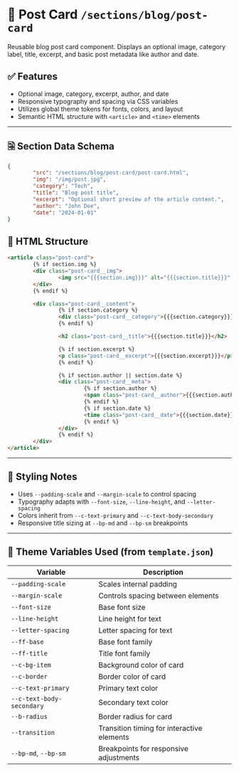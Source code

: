 # 📂 Post Card `/sections/blog/post-card`

Reusable blog post card component. Displays an optional image, category label, title, excerpt, and basic post metadata like author and date.

## ✅ Features

-   Optional image, category, excerpt, author, and date
-   Responsive typography and spacing via CSS variables
-   Utilizes global theme tokens for fonts, colors, and layout
-   Semantic HTML structure with `<article>` and `<time>` elements

---

## 🗟️ Section Data Schema

```json
{
        "src": "/sections/blog/post-card/post-card.html",
        "img": "/img/post.jpg",
        "category": "Tech",
        "title": "Blog post title",
        "excerpt": "Optional short preview of the article content.",
        "author": "John Doe",
        "date": "2024-01-01"
}
```

## 🧱 HTML Structure

```html
<article class="post-card">
        {% if section.img %}
        <div class="post-card__img">
                <img src="{{{section.img}}}" alt="{{{section.title}}}" />
        </div>
        {% endif %}

        <div class="post-card__content">
                {% if section.category %}
                <div class="post-card__category">{{{section.category}}}</div>
                {% endif %}

                <h2 class="post-card__title">{{{section.title}}}</h2>

                {% if section.excerpt %}
                <p class="post-card__excerpt">{{{section.excerpt}}}</p>
                {% endif %}

                {% if section.author || section.date %}
                <div class="post-card__meta">
                        {% if section.author %}
                        <span class="post-card__author">{{{section.author}}}</span>
                        {% endif %}
                        {% if section.date %}
                        <time class="post-card__date">{{{section.date}}}</time>
                        {% endif %}
                </div>
                {% endif %}
        </div>
</article>
```

---

## 🎨 Styling Notes

-   Uses `--padding-scale` and `--margin-scale` to control spacing
-   Typography adapts with `--font-size`, `--line-height`, and `--letter-spacing`
-   Colors inherit from `--c-text-primary` and `--c-text-body-secondary`
-   Responsive title sizing at `--bp-md` and `--bp-sm` breakpoints

---

## 🧩 Theme Variables Used (from `template.json`)

| Variable | Description |
| --- | --- |
| `--padding-scale` | Scales internal padding |
| `--margin-scale` | Controls spacing between elements |
| `--font-size` | Base font size |
| `--line-height` | Line height for text |
| `--letter-spacing` | Letter spacing for text |
| `--ff-base` | Base font family |
| `--ff-title` | Title font family |
| `--c-bg-item` | Background color of card |
| `--c-border` | Border color of card |
| `--c-text-primary` | Primary text color |
| `--c-text-body-secondary` | Secondary text color |
| `--b-radius` | Border radius for card |
| `--transition` | Transition timing for interactive elements |
| `--bp-md`, `--bp-sm` | Breakpoints for responsive adjustments |
